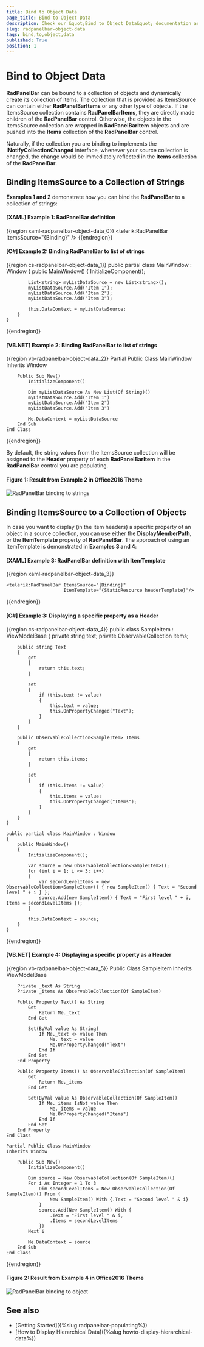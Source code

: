 ```yaml
---
title: Bind to Object Data
page_title: Bind to Object Data
description: Check our &quot;Bind to Object Data&quot; documentation article for the RadPanelBar {{ site.framework_name }} control.
slug: radpanelbar-object-data
tags: bind,to,object,data
published: True
position: 1
---
```


# Bind to Object Data

__RadPanelBar__ can be bound to a collection of objects and dynamically create its collection of items. The collection that is provided as ItemsSource can contain either __RadPanelBarItems__ or any other type of objects. If the ItemsSource collection contains __RadPanelBarItems__, they are directly made children of the __RadPanelBar__ control. Otherwise, the objects in the ItemsSource collection are wrapped in __RadPanelBarItem__ objects and are pushed into the __Items__ collection of the __RadPanelBar__ control.

Naturally, if the collection you are binding to implements the __INotifyCollectionChanged__ interface, whenever your source collection is changed, the change would be immediately reflected in the __Items__ collection of the __RadPanelBar__.

## Binding ItemsSource to a Collection of Strings

**Examples 1 and 2** demonstrate how you can bind the __RadPanelBar__ to a collection of strings:

#### __[XAML] Example 1: RadPanelBar definition__
{{region xaml-radpanelbar-object-data_0}}
	<telerik:RadPanelBar ItemsSource="{Binding}" />
{{endregion}}

#### __[C#] Example 2: Binding RadPanelBar to list of strings__
{{region cs-radpanelbar-object-data_1}}
	public partial class MainWindow : Window
    {
        public MainWindow()
        {
            InitializeComponent();

            List<string> myListDataSource = new List<string>();
            myListDataSource.Add("Item 1");
            myListDataSource.Add("Item 2");
            myListDataSource.Add("Item 3");

            this.DataContext = myListDataSource;
        }
    }
{{endregion}}

#### __[VB.NET] Example 2: Binding RadPanelBar to list of strings__
{{region vb-radpanelbar-object-data_2}}
	Partial Public Class MainWindow
		Inherits Window

		Public Sub New()
			InitializeComponent()

			Dim myListDataSource As New List(Of String)()
			myListDataSource.Add("Item 1")
			myListDataSource.Add("Item 2")
			myListDataSource.Add("Item 3")

			Me.DataContext = myListDataSource
		End Sub
	End Class
{{endregion}}

By default, the string values from the ItemsSource collection will be assigned to the __Header__ property of each __RadPanelBarItem__ in the __RadPanelBar__ control you are populating.

#### __Figure 1: Result from Example 2 in Office2016 Theme__
![RadPanelBar binding to strings](images/PanelBar_BindingToStrings.png)

## Binding ItemsSource to a Collection of Objects

In case you want to display (in the item headers) a specific property of an object in a source collection, you can use either the __DisplayMemberPath__, or the __ItemTemplate__ property of __RadPanelBar__. The approach of using an ItemTemplate is demonstrated in **Examples 3 and 4**:

#### __[XAML] Example 3: RadPanelBar definition with ItemTemplate__
{{region xaml-radpanelbar-object-data_3}}
	<HierarchicalDataTemplate x:Key="headerTemplate" ItemsSource="{Binding Items}">
		<TextBlock Text="{Binding Text}" />
	</HierarchicalDataTemplate>

	<telerik:RadPanelBar ItemsSource="{Binding}" 
						 ItemTemplate="{StaticResource headerTemplate}"/>
{{endregion}}

#### __[C#] Example 3: Displaying a specific property as a Header__
{{region cs-radpanelbar-object-data_4}}
	public class SampleItem : ViewModelBase
    {
        private string text;
        private ObservableCollection<SampleItem> items;

        public string Text
        {
            get
            {
                return this.text;
            }

            set
            {
                if (this.text != value)
                {
                    this.text = value;
                    this.OnPropertyChanged("Text");
                }
            }
        }

        public ObservableCollection<SampleItem> Items
        {
            get
            {
                return this.items;
            }

            set
            {
                if (this.items != value)
                {
                    this.items = value;
                    this.OnPropertyChanged("Items");
                }
            }
        }
    }

	public partial class MainWindow : Window
    {
        public MainWindow()
        {
            InitializeComponent();

			var source = new ObservableCollection<SampleItem>();
			for (int i = 1; i <= 3; i++)
			{
				var secondLevelItems = new ObservableCollection<SampleItem>() { new SampleItem() { Text = "Second level " + i } };
				source.Add(new SampleItem() { Text = "First level " + i, Items = secondLevelItems });
			}

			this.DataContext = source;
        }
    }
{{endregion}}

#### __[VB.NET] Example 4: Displaying a specific property as a Header__
{{region vb-radpanelbar-object-data_5}}
	Public Class SampleItem
		Inherits ViewModelBase

		Private _text As String
		Private _items As ObservableCollection(Of SampleItem)

		Public Property Text() As String
			Get
				Return Me._text
			End Get

			Set(ByVal value As String)
				If Me._text <> value Then
					Me._text = value
					Me.OnPropertyChanged("Text")
				End If
			End Set
		End Property

		Public Property Items() As ObservableCollection(Of SampleItem)
			Get
				Return Me._items
			End Get

			Set(ByVal value As ObservableCollection(Of SampleItem))
				If Me._items IsNot value Then
					Me._items = value
					Me.OnPropertyChanged("Items")
				End If
			End Set
		End Property
	End Class

	Partial Public Class MainWindow
	Inherits Window

		Public Sub New()
			InitializeComponent()

			Dim source = New ObservableCollection(Of SampleItem)()
			For i As Integer = 1 To 3
				Dim secondLevelItems = New ObservableCollection(Of SampleItem)() From {
					New SampleItem() With {.Text = "Second level " & i}
				}
				source.Add(New SampleItem() With {
					.Text = "First level " & i,
					.Items = secondLevelItems
				})
			Next i

			Me.DataContext = source
		End Sub
	End Class

{{endregion}}

#### __Figure 2: Result from Example 4 in Office2016 Theme__
![RadPanelBar binding to object](images/PanelBar_Binding.png)

## See also 
* [Getting Started]({%slug radpanelbar-populating%})
* [How to Display Hierarchical Data]({%slug howto-display-hierarchical-data%})
